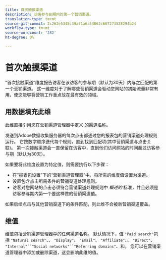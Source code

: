 ```yaml
---
title: 首次触摸渠道
description: 访客参与到期内的第一个营销渠道。
translation-type: tm+mt
source-git-commit: 2c262e5345c39a71a6a54062c607273528294b24
workflow-type: tm+mt
source-wordcount: '282'
ht-degree: 0%

---
```



# 首次触摸渠道

“首次接触渠道”维度报告访客在该访客的参与期（默认为30天）内与之匹配的第一个营销渠道。 这一维度对于了解哪些营销渠道会驱动您网站的初始流量非常有用，使您能够将营销工作重点放在最有效的领域。

## 用数据填充此维

此维直接引用您在营销渠道管理器中定义 [的渠道名称](/help/admin/admin/marketing-channels-admin.md)。

发送到Adobe数据收集服务器的每次点击都通过您的报表包的营销渠道处理规则运行。 它按数字顺序迭代每个规则，直到找到匹配项(其中营销渠道与点击关联)。 第一次接触渠道会一直保留在访客中，直到他们访问网站的时间超过访客参与期（默认为30天）。

如果要将此维度设置为特定值，则需要执行以下步骤：

* 在“报表包设置”下的“营销渠道管理器”中，将所需的维度值设置为渠道。
* 设置包含点击所需条件的营销渠道处理规则。
* 访客对您网站的点击必须符合营销渠道处理规则中 _概述的_ 标准，并且必须是访客参与期内第一个要这样做的营销渠道值。

如果后续点击与其他营销渠道下的条件匹配，则此维不会被新营销渠道覆盖。

## 维值

维值包括营销渠道管理器中的任何渠道名称。 默认情况下，值 `"Paid search"`包括 `"Natural search"`、、 `"Display"`、 `"Email"`、 `"Affiliate"`、、 `"Direct"`、 `"Internal"``"Social networks"``"Referring domains"`、和。 您可以在营销渠道管理器中添加或删除渠道，这会影响此维的值。
